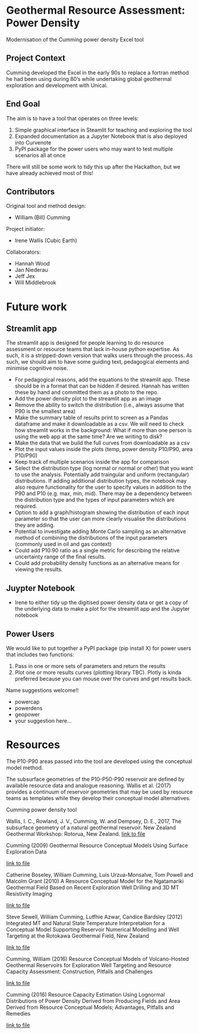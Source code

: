 # Geothermal Resource Assessment: Power Density
Modernisation of the Cumming power density Excel tool

## Project Context
Cumming developed the Excel in the early 90s to replace a fortran method he had been using during 80’s while undertaking global geothermal exploration and development with Unical. 

## End Goal

The aim is to have a tool that operates on three levels: 

1. Simple graphical interface in Steamlit for teaching and exploring the tool
2. Expanded documentation as a Jupyter Notebook that is also deployed into Curvenote
3. PyPI package for the power users who may want to test multiple scenarios all at once

There will still be some work to tidy this up after the Hackathon, but we have already achieved most of this! 

## Contributors

Original tool and method design: 
- William (Bill) Cumming 

Project initiator: 
- Irene Wallis (Cubic Earth)

Collaborators: 
- Hannah Wood
- Jan Niederau 
- Jeff Jex
- Will Middlebrook


# Future work

## Streamlit app
The streamlit app is designed for people learning to do resource assessment or resource teams that lack in-house python expertise. As such, it is a stripped-down version that walks users through the process. As such, we should aim to have some guiding text, pedagogical elements and minimise cognitive noise. 

- For pedagogical reasons, add the equations to the streamlit app. These should be in a format that can be hidden if desired. Hannah has written these by hand and committed them as a photo to the repo. 
- Add the power density plot to the streamlit app as an image 
- Remove the ability to switch the distribution (i.e., always assume that P90 is the smallest area)
- Make the summary table of results print to screen as a Pandas dataframe and make it downloadable as a csv. We will need to check how streamlit works in the background: What if more than one person is using the web app at the same time? Are we writing to disk?
- Make the data that we build the full curves from downloadable as a csv
- Plot the input values inside the plots (temp, power density P10/P90, area P10/P90)
- Keep track of multiple scenarios inside the app for comparison
- Select the distribution type (log normal or normal or other) that you want to use the analysis. Potentially add traingular and uniform (rectangular) distributions. If adding additional distribution types, the notebook may also require functionality for the user to specify values in addition to the P90 and P10 (e.g. max, min, mid). There may be a dependency between the distribution type and the types of input parameters which are required. 
-  Option to add a graph/histogram showing the distribution of each input parameter so that the user can more clearly visualise the distributions they are adding. 
-  Potential to investigate adding Monte Carlo sampling as an alternative method of combining the distributions of the input parameters (commonly used in oil and gas context)
-  Could add P10:90 ratio as a single metric for describing the relative uncertainty range of the final results. 
-  Could add probability density functions as an alternative means for viewing the results. 

## Juypter Notebook
- Irene to either tidy up the digitised power density data or get a copy of the underlying data to make a plot for the streamlit app and the Jupyter notebook

## Power Users
We would like to put together a PyPI package (pip install X) for power users that includes two functions: 

1. Pass in one or more sets of parameters and return the results
2. Plot one or more results curves (plotting library TBC). Plotly is kinda preferred because you can mouse over the curves and get results back. 

Name suggestions welcome!!
- powercap
- powerdens
- geopower
- your suggestion here... 

# Resources 

The P10-P90 areas passed into the tool are developed using the conceptual model method. 

The subsurface geometries of the P10-P50-P90 reservoir are defined by available resource data and analogue reasoning. Wallis et al. (2017) provides a continuum of reservoir geometries that may be used by resource teams as templates while they develop their conceptual model alternatives. 

Cumming power density tool

Wallis, I. C., Rowland, J. V., Cumming, W. and Dempsey, D. E., 2017, The subsurface geometry of a natural geothermal reservoir. New Zealand Geothermal Workshop: Rotorua, New Zealand. [link to file](https://www.geothermal-energy.org/pdf/IGAstandard/NZGW/2017/111_Wallis-Final_.pdf)

Cumming (2009) Geothermal Resource Conceptual Models Using Surface Exploration Data

[link to file](https://pangea.stanford.edu/ERE/pdf/IGAstandard/SGW/2009/cumming.pdf)


Catherine Boseley, William Cumming, Luis Urzua-Monsalve, Tom Powell and Malcolm Grant (2010) A Resource Conceptual Model for the Ngatamariki Geothermal Field Based on Recent Exploration Well Drilling and 3D MT Resistivity Imaging

[link to file](https://www.geothermal-energy.org/pdf/IGAstandard/WGC/2010/1146.pdf)


Steve Sewell, William Cumming, Lutfhie Azwar, Candice Bardsley (2012) Integrated MT and Natural State Temperature Interpretation for a Conceptual Model Supporting Reservoir Numerical Modelling and Well Targeting at the Rotokawa Geothermal Field, New Zealand 

[link to file](https://pangea.stanford.edu/ERE/pdf/IGAstandard/SGW/2012/Sewell.pdf)

Cumming, William (2016) Resource Conceptual Models of Volcano-Hosted Geothermal Reservoirs for Exploration Well Targeting and Resource Capacity Assessment: Construction, Pitfalls and Challenges

[link to file](https://publications.mygeoenergynow.org/grc/1032377.pdf)

Cumming (2016) Resource Capacity Estimation Using Lognormal Distributions of Power Density Derived from Producing Fields and Area Derived from Resource Conceptual Models; Advantages, Pitfalls and Remedies

[link to file](https://pangea.stanford.edu/ERE/pdf/IGAstandard/SGW/2016/Cumming.pdf)
